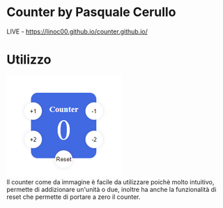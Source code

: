 # Counter by Pasquale Cerullo
LIVE - https://linoc00.github.io/counter.github.io/
# Utilizzo
![img](img/2021-07-14.png) <br>
Il counter come da immagine è facile da utilizzare poichè molto intuitivo, permette di addizionare un'unità o due, inoltre ha anche la funzionalità di reset che permette di
portare a zero il counter.
